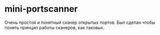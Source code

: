 # mini-portscanner
Очень простой и понятный сканер открытых портов. Был сделан чтобы понять принцип работы сканеров, как таковых.
